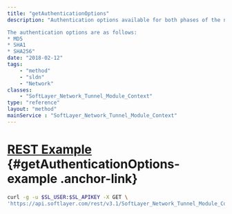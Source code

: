 ```yaml
---
title: "getAuthenticationOptions"
description: "Authentication options available for both phases of the negotiation process. 

The authentication options are as follows: 
* MD5
* SHA1
* SHA256"
date: "2018-02-12"
tags:
    - "method"
    - "sldn"
    - "Network"
classes:
    - "SoftLayer_Network_Tunnel_Module_Context"
type: "reference"
layout: "method"
mainService : "SoftLayer_Network_Tunnel_Module_Context"
---
```


# [REST Example](#getAuthenticationOptions-example) <a href="/article/rest/"><i class="fas fa-question"></i></a> {#getAuthenticationOptions-example .anchor-link} 
```bash
curl -g -u $SL_USER:$SL_APIKEY -X GET \
'https://api.softlayer.com/rest/v3.1/SoftLayer_Network_Tunnel_Module_Context/getAuthenticationOptions'
```
